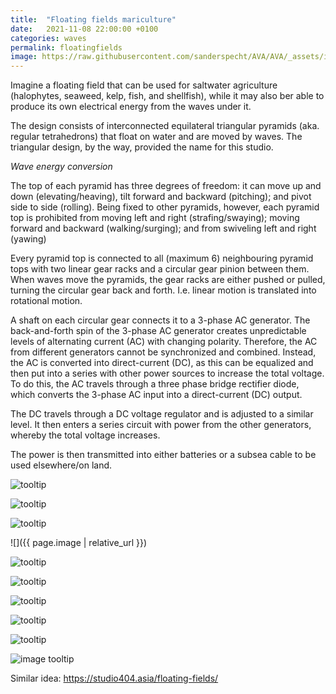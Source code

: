 ```yaml
---
title:  "Floating fields mariculture"
date:   2021-11-08 22:00:00 +0100
categories: waves
permalink: floatingfields
image: https://raw.githubusercontent.com/sanderspecht/AVA/AVA/_assets/img/IMG_20211018_223043.jpg
---
```


Imagine a floating field that can be used for saltwater agriculture (halophytes, seaweed, kelp, fish, and shellfish), while it may also ber able to produce its own electrical energy from the waves under it.

The design consists of interconnected equilateral triangular pyramids (aka. regular tetrahedrons) that float on water and are moved by waves. The triangular design, by the way, provided the name for this studio.

*Wave energy conversion*

The top of each pyramid has three degrees of freedom: it can move up and down (elevating/heaving), tilt forward and backward (pitching); and pivot side to side (rolling). Being fixed to other pyramids, however, each pyramid top is prohibited from moving left and right (strafing/swaying); moving forward and backward (walking/surging); and from swiveling left and right (yawing)

Every pyramid top is connected to all (maximum 6) neighbouring pyramid tops with two linear gear racks and a circular gear pinion between them.
When waves move the pyramids, the gear racks are either pushed or pulled, turning the circular gear back and forth. I.e. linear motion is translated into rotational motion.

A shaft on each circular gear connects it to a 3-phase AC generator. The back-and-forth spin of the 3-phase AC generator creates unpredictable levels of alternating current (AC) with changing polarity. Therefore, the AC from different generators cannot be synchronized and combined. Instead, the AC is converted into direct-current (DC), as this can be equalized and then put into a series with other power sources to increase the total voltage. To do this, the AC travels through a three phase bridge rectifier diode, which converts the 3-phase AC input into a direct-current (DC) output.

The DC travels through a DC voltage regulator and is adjusted to a similar level. It then enters a series circuit with power from the other generators, whereby the total voltage increases.

The power is then transmitted into either batteries or a subsea cable to be used elsewhere/on land.

![tooltip](https://raw.githubusercontent.com/sanderspecht/AVA/AVA/_assets/img/IMG_20211016_145235.jpg)

![tooltip](https://raw.githubusercontent.com/sanderspecht/AVA/AVA/_assets/img/IMG_20211016_150357.jpg)

![tooltip](https://raw.githubusercontent.com/sanderspecht/AVA/AVA/_assets/img/IMG_20211018_222607.jpg)

![]({{ page.image | relative_url }})

<!-- ![tooltip](https://raw.githubusercontent.com/sanderspecht/AVA/AVA/_assets/img/IMG_20211018_223043.jpg) -->

![tooltip](https://github.com/sanderspecht/AVA/blob/AVA/_assets/img/IMG_20211017_125631.jpg)

![tooltip](https://raw.githubusercontent.com/sanderspecht/AVA/AVA/_assets/img/IMG_20211017_194211.jpg)

![tooltip](https://raw.githubusercontent.com/sanderspecht/AVA/AVA/_assets/img/IMG_20211021_214352.jpg)

![tooltip](https://raw.githubusercontent.com/sanderspecht/AVA/AVA/_assets/img/IMG_20211022_002629.jpg)

![tooltip](https://raw.githubusercontent.com/sanderspecht/AVA/AVA/_assets/img/IMG_20211107_165913.jpg)

![image tooltip](https://studio404.asia/wp-content/uploads/2020/08/sea.png)

Similar idea: https://studio404.asia/floating-fields/
